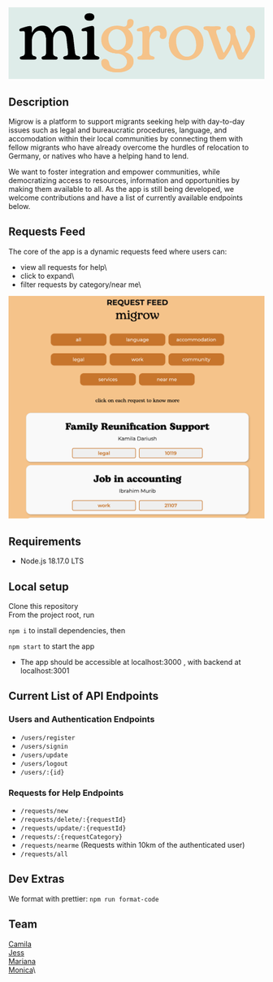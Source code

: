 ![Project Logo](./screenshots/logo.png)

## Description

Migrow is a platform to support migrants seeking help with day-to-day issues such as legal and bureaucratic procedures, language, and accomodation within their local communities by connecting them with fellow migrants who have already overcome the hurdles of relocation to Germany, or natives who have a helping hand to lend.

 We want to foster integration and empower communities, while democratizing access to resources, information and opportunities by making them available to all. As the app is still being developed, we welcome contributions and have a list of currently available endpoints below.

 ## Requests Feed

 The core of the app is a dynamic requests feed where users can:

 - view all requests for help\
 - click to expand\
 - filter requests by category/near me\

  ![Requests Feed](./screenshots/requestsfeed.png)

 ## Requirements

- Node.js 18.17.0 LTS

## Local setup

Clone this repository\
From the project root, run

`npm i` to install dependencies, then

`npm start` to start the app

- The app should be accessible at localhost:3000 , with backend at localhost:3001

## Current List of API Endpoints

### Users and Authentication Endpoints

- `/users/register`
- `/users/signin`
- `/users/update`
- `/users/logout`
- `/users/:{id}`

### Requests for Help Endpoints

- `/requests/new`
- `/requests/delete/:{requestId}`
- `/requests/update/:{requestId}`
- `/requests/:{requestCategory}`
- `/requests/nearme` (Requests within 10km of the authenticated user)
- `/requests/all`


## Dev Extras

We format with prettier: `npm run format-code`

## Team

[Camila](https://github.com/camilamkp)\
[Jess](https://github.com/jesslyw)\
[Mariana](https://github.com/marianarausch)\
[Monica](https://github.com/monicafadul)\

